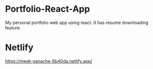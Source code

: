 # Portfolio-React-App
My personal portfolio web app using react.
It has resume downloading feature.

# Netlify 
https://meek-ganache-6b40da.netlify.app/
